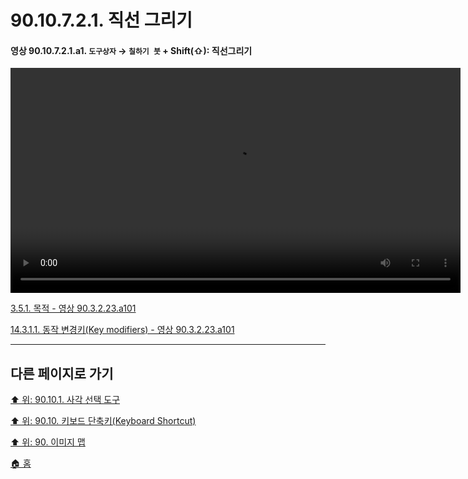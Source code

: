 # 90.10.7.2.1. 직선 그리기

<a id="90-10-07-02-01-a1"></a>

#### 영상 90.10.7.2.1.a1. `도구상자` → `칠하기 붓` + Shift(⇧): 직선그리기
<video controls="controls" width="720" environment="MacOS:Sonoma 14.2.1 GIMP 2.10.36" src="https://github.com/wonder13662/gimp/assets/15767104/a31aa347-7971-4b8f-8de0-96667cb763de"></video>

[3.5.1. 목적 - 영상 90.3.2.23.a101](./03-05-01-intention.md#90-10-07-02-01-a1)

[14.3.1.1. 동작 변경키(Key modifiers) - 영상 90.3.2.23.a101](./14-03-01-01-key_modifiers.md#90-10-07-02-01-a1)

***

## 다른 페이지로 가기

[⬆️ 위: 90.10.1. 사각 선택 도구](./90-10-01-00-rectangle_select.md)

[⬆️ 위: 90.10. 키보드 단축키(Keyboard Shortcut)](./90-10-00-keyboard_shortcut.md)

[⬆️ 위: 90. 이미지 맵](./90-00-image-map.md)

[🏠 홈](./00-home.md)